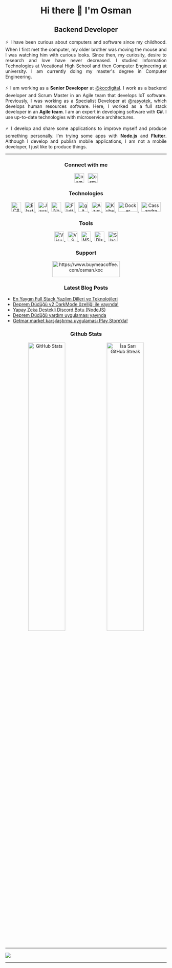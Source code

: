 <h1 align="center"> Hi there 👋 I'm Osman</h1>
<h2 align="center"> Backend Developer </h2>
<p align="justify"> ⚡ I have been curious about computers and software since my childhood. When I first met the computer, my older brother was moving the mouse and I was watching him with curious looks. Since then, my curiosity, desire to research and love have never decreased. I studied Information Technologies at Vocational High School and then Computer Engineering at university. I am currently doing my master's degree in Computer Engineering.
<br /><br />
 ⚡ I am working as a <strong>Senior Developer</strong> at <a href="https://github.com/kocdigital" target="_blank">@kocdigital</a>. I work as a backend developer and Scrum Master in an Agile team that develops IoT software. Previously, I was working as a Specialist Developer at <a href="https://rasyotek.com.tr/" target="_blank">@rasyotek</a>, which develops human resources software. Here, I worked as a full stack developer in an <strong>Agile team</strong>. I am an expert in developing software with <strong>C#</strong>. I use up-to-date technologies with microservice architectures.
<br /><br />
 ⚡ I develop and share some applications to improve myself and produce something personally. I'm trying some apps with <strong>Node.js</strong> and <strong>Flutter</strong>. Although I develop and publish mobile applications, I am not a mobile developer, I just like to produce things.</p>
<hr>


<h3 align="center">Connect with me</h3>
<p align="center"><a href="https://linkedin.com/in/osman-koc" target="blank"><img align="center" src="https://raw.githubusercontent.com/rahuldkjain/github-profile-readme-generator/master/src/images/icons/Social/linked-in-alt.svg" alt="osman-koc" height="30" width="30" /></a>
&nbsp;
<a href="https://osmkoc.com/" target="blank" rel=”noopener”><img align="center" src="https://osmkoc.com/wp-content/uploads/2018/01/cropped-favicon-32x32.png" alt="osmkoc.com" height="30" width="30" /></a>
</p>

  
  
<h3 align="center">Technologies</h3>
<p align="center">
<a href="https://learn.microsoft.com/en-us/dotnet/csharp/" target="_blank" rel="noreferrer"> <img src="https://cdn.worldvectorlogo.com/logos/c--4.svg" alt="C#" width="30" height="30"/> </a>
&nbsp;
<a href="https://www.elastic.co/" target="_blank" rel="noreferrer"> <img src="https://cdn.worldvectorlogo.com/logos/elasticsearch.svg" alt="ElasticSearch" width="30" height="30"/> </a> 
&nbsp;
<a href="https://developer.mozilla.org/en-US/docs/Web/JavaScript" target="_blank" rel="noreferrer"> <img src="https://cdn.worldvectorlogo.com/logos/javascript-1.svg" alt="Javascript" width="30" height="30"/> </a> 
&nbsp;
<a href="https://nodejs.org/en/" target="_blank" rel="noreferrer"> <img src="https://cdn.worldvectorlogo.com/logos/nodejs-2.svg" alt="Node.js" width="30" height="30"/> </a>
&nbsp;
<a href="https://flutter.dev/" target="_blank" rel="noreferrer"> <img src="https://cdn.worldvectorlogo.com/logos/flutter.svg" alt="Flutter" width="30" height="30"/> </a> 
&nbsp;
<a href="https://git-scm.com/" target="_blank" rel="noreferrer"> <img src="https://www.vectorlogo.zone/logos/git-scm/git-scm-icon.svg" alt="git" width="30" height="30"/> </a>
&nbsp;
<a href="https://azure.microsoft.com/" target="_blank" rel="noreferrer"> <img src="https://cdn.worldvectorlogo.com/logos/azure-1.svg" alt="Azure" width="30" height="30"/> </a>
&nbsp;
<a href="https://kubernetes.io/" target="_blank" rel="noreferrer"> <img src="https://cdn.worldvectorlogo.com/logos/kubernets.svg" alt="Kubernetes" width="30" height="30"/> </a>
&nbsp;
<a href="https://www.docker.com/" target="_blank" rel="noreferrer"> <img src="https://cdn.worldvectorlogo.com/logos/docker-3.svg" alt="Docker" width="60" height="30"/> </a>
&nbsp;
<a href="https://cassandra.apache.org/_/index.html" target="_blank" rel="noreferrer"> <img src="https://cdn.worldvectorlogo.com/logos/cassandra.svg" alt="Cassandra" width="60" height="30"/> </a>

</p>


<h3 align="center">Tools</h3>
<p align="center">
<a href="https://visualstudio.com/" target="_blank"> <img src="https://cdn.worldvectorlogo.com/logos/visual-studio-2013.svg" alt="Visual Studio" width="30" height="30"/> </a>
&nbsp;
<a href="https://code.visualstudio.com/" target="_blank"> <img src="https://cdn.worldvectorlogo.com/logos/visual-studio-code-1.svg" alt="VS Code" width="30" height="30"/> </a>
&nbsp;
<a href="https://learn.microsoft.com/en-us/sql/ssms/download-sql-server-management-studio-ssms?view=sql-server-ver16" target="_blank"> <img src="https://cdn.worldvectorlogo.com/logos/microsoft-sql-server-1.svg" alt="MSSQL Server Management Studio" width="30" height="30"/> </a>
&nbsp;
<a href="https://discord.com/" target="_blank"> <img src="https://cdn.worldvectorlogo.com/logos/discord-4.svg" alt="Discord" width="30" height="30"/> </a>  
&nbsp;
<a href="https://slack.com/intl/en-tr/" target="_blank" rel="noopener"> <img src="https://cdn.worldvectorlogo.com/logos/slack-new-logo.svg" alt="Slack" width="30" height="30"/> </a>
</p>


<h3 align="center">Support</h3>
<p align="center">
<a href="https://www.buymeacoffee.com/osman.koc"> <img align="center" src="https://cdn.buymeacoffee.com/buttons/v2/default-yellow.png" height="50" width="210" alt="https://www.buymeacoffee.com/osman.koc" /></a>
</p>

<h3 align="center">Latest Blog Posts</h3>
<p align="left">
 
<!-- BLOG-POST-LIST:START -->
- [En Yaygın Full Stack Yazılım Dilleri ve Teknolojileri](https://osmkoc.com/en-yaygin-full-stack-yazilim-dilleri-ve-teknolojileri/)
- [Deprem Düdüğü v2 DarkMode özelliği ile yayında!](https://osmkoc.com/deprem-dudugu-v2-dark-mode-ozelligi-ile-yayinda/)
- [Yapay Zeka Destekli Discord Botu &lpar;NodeJS&rpar;](https://osmkoc.com/yapay-zeka-destekli-discord-botu-nodejs/)
- [Deprem Düdüğü yardım uygulaması yayında](https://osmkoc.com/deprem-dudugu-yardim-uygulamasi-yayinda/)
- [Getmar market karşılaştırma uygulaması Play Store’da!](https://osmkoc.com/getmar-market-karsilastirma-uygulamasi-play-storeda/)
<!-- BLOG-POST-LIST:END --> 
 
</p>


<div align="center">
<h3 align="center">Github Stats</h3>
    <img alt="GitHub Stats" width="48%" src="https://github-readme-stats.vercel.app/api?username=osman-koc&show_icons=true&theme=radical&count_private=true">
    <img alt="İsa Sarı GitHub Streak" width="48%" src="https://github-readme-streak-stats.herokuapp.com/?user=osman-koc&theme=algolia&hide_border=true">
</div>

<hr>

![](https://komarev.com/ghpvc/?username=osman-koc)

<hr>

